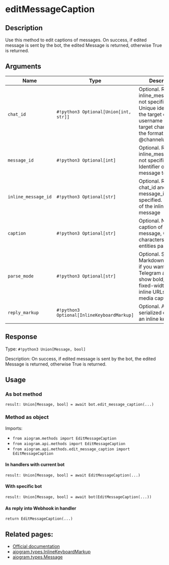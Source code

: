 # editMessageCaption

## Description

Use this method to edit captions of messages. On success, if edited message is sent by the bot, the edited Message is returned, otherwise True is returned.


## Arguments

| Name | Type | Description |
| - | - | - |
| `chat_id` | `#!python3 Optional[Union[int, str]]` | Optional. Required if inline_message_id is not specified. Unique identifier for the target chat or username of the target channel (in the format @channelusername) |
| `message_id` | `#!python3 Optional[int]` | Optional. Required if inline_message_id is not specified. Identifier of the message to edit |
| `inline_message_id` | `#!python3 Optional[str]` | Optional. Required if chat_id and message_id are not specified. Identifier of the inline message |
| `caption` | `#!python3 Optional[str]` | Optional. New caption of the message, 0-1024 characters after entities parsing |
| `parse_mode` | `#!python3 Optional[str]` | Optional. Send Markdown or HTML, if you want Telegram apps to show bold, italic, fixed-width text or inline URLs in the media caption. |
| `reply_markup` | `#!python3 Optional[InlineKeyboardMarkup]` | Optional. A JSON-serialized object for an inline keyboard. |



## Response

Type: `#!python3 Union[Message, bool]`

Description: On success, if edited message is sent by the bot, the edited Message is returned, otherwise True is returned.


## Usage

### As bot method

```python3
result: Union[Message, bool] = await bot.edit_message_caption(...)
```

### Method as object

Imports:

- `from aiogram.methods import EditMessageCaption`
- `from aiogram.api.methods import EditMessageCaption`
- `from aiogram.api.methods.edit_message_caption import EditMessageCaption`

#### In handlers with current bot
```python3
result: Union[Message, bool] = await EditMessageCaption(...)
```

#### With specific bot
```python3
result: Union[Message, bool] = await bot(EditMessageCaption(...))
```
#### As reply into Webhook in handler
```python3
return EditMessageCaption(...)
```


## Related pages:

- [Official documentation](https://core.telegram.org/bots/api#editmessagecaption)
- [aiogram.types.InlineKeyboardMarkup](../types/inline_keyboard_markup.md)
- [aiogram.types.Message](../types/message.md)
